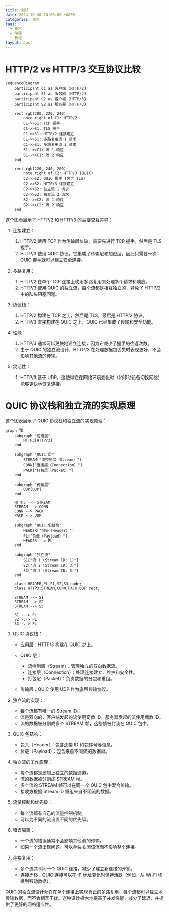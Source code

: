 ```yaml
---
title: 测试
date: 2024-10-30 10:00:00 +0800
categories: 技术
tags:
  - 技术
  - 编程
  - 教程
layout: post
---
```


# HTTP/2 vs HTTP/3 交互协议比较
```mermaid
sequenceDiagram
    participant C1 as 客户端 (HTTP/2)
    participant S1 as 服务器 (HTTP/2)
    participant C2 as 客户端 (HTTP/3)
    participant S2 as 服务器 (HTTP/3)

    rect rgb(200, 220, 240)
        note right of C1: HTTP/2
        C1->>S1: TCP 握手
        C1->>S1: TLS 握手
        C1->>S1: HTTP/2 连接建立
        C1->>S1: 多路复用流 1 请求
        C1->>S1: 多路复用流 2 请求
        S1-->>C1: 流 1 响应
        S1-->>C1: 流 2 响应
    end

    rect rgb(220, 240, 200)
        note right of C2: HTTP/3 (QUIC)
        C2->>S2: QUIC 握手 (包含 TLS)
        C2->>S2: HTTP/3 连接建立
        C2->>S2: 独立流 1 请求
        C2->>S2: 独立流 2 请求
        S2-->>C2: 流 1 响应
        S2-->>C2: 流 2 响应
    end
```


这个图表展示了 HTTP/2 和 HTTP/3 的主要交互差异：

1. 连接建立：

	1. HTTP/2 使用 TCP 作为传输层协议，需要先进行 TCP 握手，然后是 TLS 握手。
	2. HTTP/3 使用 QUIC 协议，它集成了传输层和加密层，因此只需要一次 QUIC 握手就可以建立安全连接。

2. 多路复用：

	1. HTTP/2 在单个 TCP 连接上使用多路复用来处理多个请求和响应。
	2. HTTP/3 使用 QUIC 的独立流，每个流都是相互独立的，避免了 HTTP/2 中的队头阻塞问题。

3. 协议栈：

	1. HTTP/2 构建在 TCP 之上，然后是 TLS，最后是 HTTP/2 协议。
	2. HTTP/3 直接构建在 QUIC 之上，QUIC 已经集成了传输和安全功能。

4. 性能：

	1. HTTP/3 通常可以更快地建立连接，因为它减少了握手的往返次数。
	2. 由于 QUIC 的独立流设计，HTTP/3 在处理数据包丢失时表现更好，不会影响其他流的传输。

5. 灵活性：

	1. HTTP/3 基于 UDP，这使得它在网络环境变化时（如移动设备切换网络）能够更快地恢复连接。

# QUIC 协议栈和独立流的实现原理


这个图表展示了 QUIC 协议栈和独立流的实现原理：

```mermaid
graph TD
    subgraph "应用层"
        HTTP3[HTTP/3]
    end

    subgraph "QUIC 层"
        STREAM["流控制层（Stream）"]
        CONN["连接层（Connection）"]
        PACK["打包层（Packet）"]
    end

    subgraph "传输层"
        UDP[UDP]
    end

    HTTP3 --> STREAM
    STREAM --> CONN
    CONN --> PACK
    PACK --> UDP

    subgraph "QUIC 包结构"
        HEADER["包头（Header）"]
        PL["负载（Payload）"]
        HEADER --> PL
    end

    subgraph "独立流"
        S1["流 1 (Stream ID: 1)"]
        S2["流 2 (Stream ID: 3)"]
        S3["流 3 (Stream ID: 5)"]
    end

    class HEADER,PL,S1,S2,S3 node;
    class HTTP3,STREAM,CONN,PACK,UDP rect;

    STREAM --> S1
    STREAM --> S2
    STREAM --> S3

    S1 -.-> PL
    S2 -.-> PL
    S3 -.-> PL
```

1. QUIC 协议栈：

	- 应用层：HTTP/3 构建在 QUIC 之上。
	- QUIC 层：
	
		- 流控制层（Stream）：管理独立的双向数据流。
		- 连接层（Connection）：处理连接建立、维护和安全性。
		- 打包层（Packet）：负责数据的分包和重组。
	- 传输层：QUIC 使用 UDP 作为底层传输协议。

2. 独立流的实现：

	- 每个流都有唯一的 Stream ID。
	- 流是双向的，客户端发起的流使用奇数 ID，服务器发起的流使用偶数 ID。
	- 流的数据被分割成多个 STREAM 帧，这些帧被封装在 QUIC 包中。

3. QUIC 包结构：
	
	- 包头（Header）：包含连接 ID 和包序号等信息。
	- 负载（Payload）：包含来自不同流的数据帧。

4. 独立流的工作原理：

	- 每个流都是逻辑上独立的数据通道。
	- 流的数据被分割成 STREAM 帧。
	- 多个流的 STREAM 帧可以在同一个 QUIC 包中混合传输。
	- 接收方根据 Stream ID 重组来自不同流的数据。

5. 流量控制和优先级：
	
	- 每个流都有自己的流量控制机制。
	- 可以为不同的流设置不同的优先级。
	
6. 错误隔离：
	
	- 一个流的错误通常不会影响其他流的传输。
	- 如果一个流出现问题，可以单独关闭该流而不影响整个连接。

7. 连接复用：

	- 多个流共享同一个 QUIC 连接，减少了建立新连接的开销。
	- 连接迁移：QUIC 连接可以在 IP 地址变化时保持活跃（例如，从 Wi-Fi 切换到移动数据）。

QUIC 的独立流设计允许在单个连接上实现真正的多路复用，每个流都可以独立地传输数据，而不会相互干扰。这种设计极大地提高了并发性能，减少了延迟，并提供了更好的网络适应性。

